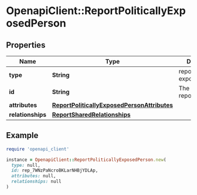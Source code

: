 # OpenapiClient::ReportPoliticallyExposedPerson

## Properties

| Name | Type | Description | Notes |
| ---- | ---- | ----------- | ----- |
| **type** | **String** | report/politically-exposed-person | [optional] |
| **id** | **String** | The ID of the report | [optional] |
| **attributes** | [**ReportPoliticallyExposedPersonAttributes**](ReportPoliticallyExposedPersonAttributes.md) |  | [optional] |
| **relationships** | [**ReportSharedRelationships**](ReportSharedRelationships.md) |  | [optional] |

## Example

```ruby
require 'openapi_client'

instance = OpenapiClient::ReportPoliticallyExposedPerson.new(
  type: null,
  id: rep_7WNzPaNcroBKLarNHBjYDLAp,
  attributes: null,
  relationships: null
)
```

